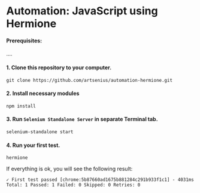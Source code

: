 # Automation: JavaScript using Hermione
#### Prerequisites:
....
#### 1. Clone this repository to your computer.
````
git clone https://github.com/artsenius/automation-hermione.git
````
#### 2. Install necessary modules
````
npm install
````
#### 3. Run `Selenium Standalone Server` in separate Terminal tab.
````
selenium-standalone start
````
#### 4. Run your first test.
````
hermione
````
If everything is ok, you will see the following result:
````
✓ First test passed [chrome:5b87660ad1675b881284c291b933f1c1] - 4031ms
Total: 1 Passed: 1 Failed: 0 Skipped: 0 Retries: 0
````